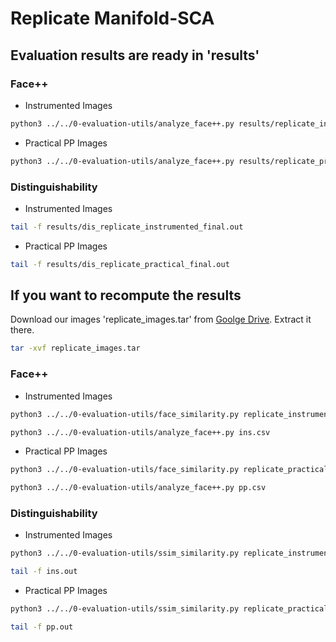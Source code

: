 # Replicate Manifold-SCA

## Evaluation results are ready in 'results'
### Face++
- Instrumented Images
```bash
python3 ../../0-evaluation-utils/analyze_face++.py results/replicate_instrumented_face++.csv
```
- Practical PP Images
```bash
python3 ../../0-evaluation-utils/analyze_face++.py results/replicate_practical_face++.csv
```

### Distinguishability
- Instrumented Images
```bash
tail -f results/dis_replicate_instrumented_final.out
```
- Practical PP Images
```bash
tail -f results/dis_replicate_practical_final.out
```



## If you want to recompute the results
Download our images 'replicate_images.tar' from [Goolge Drive](https://drive.google.com/drive/folders/1oyqViKeu3LpqDGozCDVpA70OewqAJQSB?usp=sharing). Extract it there.
```bash
tar -xvf replicate_images.tar
```

### Face++
- Instrumented Images
```bash
python3 ../../0-evaluation-utils/face_similarity.py replicate_instrumented ins.csv 1000 reference_test 1
```

```bash
python3 ../../0-evaluation-utils/analyze_face++.py ins.csv
```

- Practical PP Images
```bash
python3 ../../0-evaluation-utils/face_similarity.py replicate_practical pp.csv 1000 reference_test 1
```

```bash
python3 ../../0-evaluation-utils/analyze_face++.py pp.csv
```

### Distinguishability
- Instrumented Images
```bash
python3 ../../0-evaluation-utils/ssim_similarity.py replicate_instrumented reference_test 10000 > ins.out
```

```bash
tail -f ins.out
```

- Practical PP Images
```bash
python3 ../../0-evaluation-utils/ssim_similarity.py replicate_practical reference_test 10000 > pp.out
```

```bash
tail -f pp.out
```